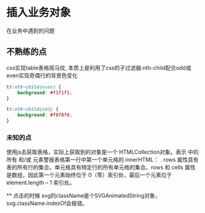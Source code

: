 # 插入业务对象

  在业务中遇到的问题

## 不熟练的点

  css实现table表格斑马纹, 本质上是利用了css的子过滤器:nth-child配合odd或even实现奇偶行的背景色变化

```css
tr:nth-child(even) {
    background: #f1f1f1;
}

tr:nth-child(odd) {
    background: #f8f8f8;
}
```

### 未知的点

使用js去获取表格，实际上获取到的对象是一个 HTMLCollection对象。表示 <tr> 中的所有 <td> 和/或 <th> 元素警报表格第一行中第一个单元格的 innerHTML： . rows 属性具有表的所有行的集合。单元格具有特定行的所有单元格的集合。rows 和 cells 属性是数组，因此第一个元素始终位于 0（零）索引处，最后一个元素位于 element.length – 1 索引处。

** 点击的时候 svg的className是个SVGAnimatedString对象， svg.className.indexOf会报错。

